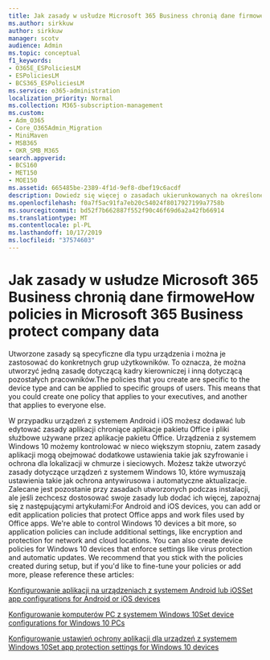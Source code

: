 ```yaml
---
title: Jak zasady w usłudze Microsoft 365 Business chronią dane firmowe
ms.author: sirkkuw
author: sirkkuw
manager: scotv
audience: Admin
ms.topic: conceptual
f1_keywords:
- O365E_ESPoliciesLM
- ESPoliciesLM
- BCS365_ESPoliciesLM
ms.service: o365-administration
localization_priority: Normal
ms.collection: M365-subscription-management
ms.custom:
- Adm_O365
- Core_O365Admin_Migration
- MiniMaven
- MSB365
- OKR_SMB_M365
search.appverid:
- BCS160
- MET150
- MOE150
ms.assetid: 665485be-2389-4f1d-9ef8-dbef19c6acdf
description: Dowiedz się więcej o zasadach ukierunkowanych na określone urządzenia i grupy zabezpieczeń w celu ochrony danych firmowych na urządzeniach osobistych użytkownika.
ms.openlocfilehash: f0a7f5ac91fa7eb20c54024f8017927199a7758b
ms.sourcegitcommit: bd52f7b662887f552f90c46f69d6a2a42fb66914
ms.translationtype: MT
ms.contentlocale: pl-PL
ms.lasthandoff: 10/17/2019
ms.locfileid: "37574603"
---
```

# <a name="how-policies-in-microsoft-365-business-protect-company-data"></a><span data-ttu-id="22a16-103">Jak zasady w usłudze Microsoft 365 Business chronią dane firmowe</span><span class="sxs-lookup"><span data-stu-id="22a16-103">How policies in Microsoft 365 Business protect company data</span></span>

<span data-ttu-id="22a16-p101">Utworzone zasady są specyficzne dla typu urządzenia i można je zastosować do konkretnych grup użytkowników. To oznacza, że można utworzyć jedną zasadę dotyczącą kadry kierowniczej i inną dotyczącą pozostałych pracowników.</span><span class="sxs-lookup"><span data-stu-id="22a16-p101">The policies that you create are specific to the device type and can be applied to specific groups of users. This means that you could create one policy that applies to your executives, and another that applies to everyone else.</span></span>
  
<span data-ttu-id="22a16-p102">W przypadku urządzeń z systemem Android i iOS możesz dodawać lub edytować zasady aplikacji chroniące aplikacje pakietu Office i pliki służbowe używane przez aplikacje pakietu Office. Urządzenia z systemem Windows 10 możemy kontrolować w nieco większym stopniu, zatem zasady aplikacji mogą obejmować dodatkowe ustawienia takie jak szyfrowanie i ochrona dla lokalizacji w chmurze i sieciowych. Możesz także utworzyć zasady dotyczące urządzeń z systemem Windows 10, które wymuszają ustawienia takie jak ochrona antywirusowa i automatyczne aktualizacje. Zalecane jest pozostanie przy zasadach utworzonych podczas instalacji, ale jeśli zechcesz dostosować swoje zasady lub dodać ich więcej, zapoznaj się z następującymi artykułami:</span><span class="sxs-lookup"><span data-stu-id="22a16-p102">For Android and iOS devices, you can add or edit application policies that protect Office apps and work files used by Office apps. We're able to control Windows 10 devices a bit more, so application policies can include additional settings, like encryption and protection for network and cloud locations. You can also create device policies for Windows 10 devices that enforce settings like virus protection and automatic updates. We recommend that you stick with the policies created during setup, but if you'd like to fine-tune your policies or add more, please reference these articles:</span></span>
  
[<span data-ttu-id="22a16-110">Konfigurowanie aplikacji na urządzeniach z systemem Android lub iOS</span><span class="sxs-lookup"><span data-stu-id="22a16-110">Set app configurations for Android or iOS devices</span></span>](app-protection-settings-for-android-and-ios.md)
  
[<span data-ttu-id="22a16-111">Konfigurowanie komputerów PC z systemem Windows 10</span><span class="sxs-lookup"><span data-stu-id="22a16-111">Set device configurations for Windows 10 PCs</span></span>](protection-settings-for-windows-10-pcs.md)
  
[<span data-ttu-id="22a16-112">Konfigurowanie ustawień ochrony aplikacji dla urządzeń z systemem Windows 10</span><span class="sxs-lookup"><span data-stu-id="22a16-112">Set app protection settings for Windows 10 devices</span></span>](protection-settings-for-windows-10-devices.md)
  

